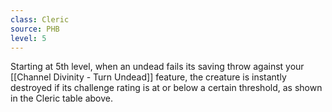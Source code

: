 ```yaml
---
class: Cleric
source: PHB
level: 5
---
```


Starting at 5th level, when an undead fails its saving throw against your [[Channel Divinity - Turn Undead]] feature, the creature is instantly destroyed if its challenge rating is at or below a certain threshold, as shown in the Cleric table above.
